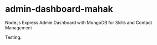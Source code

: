 # admin-dashboard-mahak
Node.js Express Admin Dashboard with MongoDB for Skills and Contact Management

Testing..